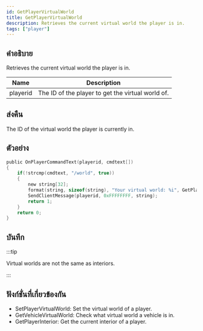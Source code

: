 ```yaml
---
id: GetPlayerVirtualWorld
title: GetPlayerVirtualWorld
description: Retrieves the current virtual world the player is in.
tags: ["player"]
---
```


## คำอธิบาย

Retrieves the current virtual world the player is in.

| Name     | Description                                       |
| -------- | ------------------------------------------------- |
| playerid | The ID of the player to get the virtual world of. |

## ส่งคืน

The ID of the virtual world the player is currently in.

## ตัวอย่าง

```c
public OnPlayerCommandText(playerid, cmdtext[])
{
    if(!strcmp(cmdtext, "/world", true))
    {
        new string[32];
        format(string, sizeof(string), "Your virtual world: %i", GetPlayerVirtualWorld(playerid));
        SendClientMessage(playerid, 0xFFFFFFFF, string);
        return 1;
    }
    return 0;
}
```

## บันทึก

:::tip

Virtual worlds are not the same as interiors.

:::

## ฟังก์ชั่นที่เกี่ยวข้องกัน

- SetPlayerVirtualWorld: Set the virtual world of a player.
- GetVehicleVirtualWorld: Check what virtual world a vehicle is in.
- GetPlayerInterior: Get the current interior of a player.
